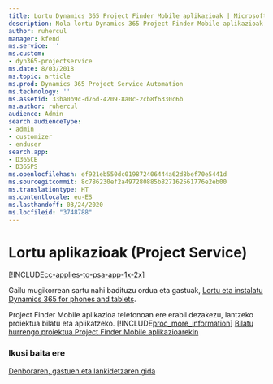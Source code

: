 ```yaml
---
title: Lortu Dynamics 365 Project Finder Mobile aplikazioak | MicrosoftDocs
description: Nola lortu Dynamics 365 Project Finder Mobile aplikazioak
author: ruhercul
manager: kfend
ms.service: ''
ms.custom:
- dyn365-projectservice
ms.date: 8/03/2018
ms.topic: article
ms.prod: Dynamics 365 Project Service Automation
ms.technology: ''
ms.assetid: 33ba0b9c-d76d-4209-8a0c-2cb8f6330c6b
ms.author: ruhercul
audience: Admin
search.audienceType:
- admin
- customizer
- enduser
search.app:
- D365CE
- D365PS
ms.openlocfilehash: ef921eb550dc019872406444a62d8bef70e5441d
ms.sourcegitcommit: 8c786230ef2a497280885b827162561776e2eb00
ms.translationtype: HT
ms.contentlocale: eu-ES
ms.lasthandoff: 03/24/2020
ms.locfileid: "3748788"
---
```

# <a name="get-the-apps-project-service"></a>Lortu aplikazioak (Project Service)

[!INCLUDE[cc-applies-to-psa-app-1x-2x](../includes/cc-applies-to-psa-app-1x-2x.md)]

Gailu mugikorrean sartu nahi badituzu ordua eta gastuak, [Lortu eta instalatu Dynamics 365 for phones and tablets](../mobile-app/dynamics-365-phones-tablets-users-guide.md).  
  
 Project Finder Mobile aplikazioa telefonoan ere erabil dezakezu, lantzeko proiektua bilatu eta aplikatzeko. [!INCLUDE[proc_more_information](../includes/proc-more-information.md)] [Bilatu hurrengo proiektua Project Finder Mobile aplikazioarekin](../project-service/find-next-project-finder-mobile-app.md) 
  
### <a name="see-also"></a>Ikusi baita ere  
 [Denboraren, gastuen eta lankidetzaren gida](../project-service/time-expense-collaboration-guide.md)
